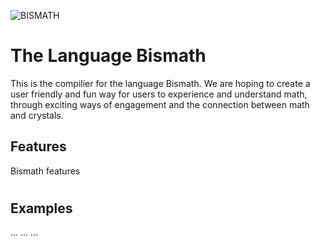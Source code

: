 ![BISMATH](https://user-images.githubusercontent.com/29928511/151274075-d36b6597-c7eb-461d-8dd7-0072fc24e631.jpg)

# The Language Bismath


This is the compilier for the language Bismath. We are hoping to create a user friendly and fun way for users to experience and understand math, through exciting ways of engagement and the connection between math and crystals.

## Features

Bismath features

#

#

#

## Examples

...
...
...
